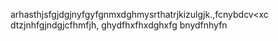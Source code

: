 arhasthjsfgjdgjnyfgyfgnmxdghmysrthatrjkizulgjk.,fcnybdcv<xc 
dtzjnhfgjndgjcfhmfjh,
ghydfhxfhxdghxfg
bnydfnhyfn
